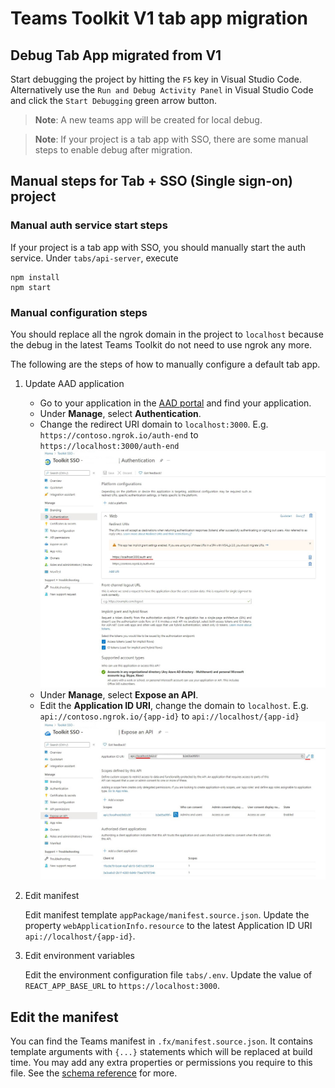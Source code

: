# Teams Toolkit V1 tab app migration
## Debug Tab App migrated from V1
Start debugging the project by hitting the `F5` key in Visual Studio Code. Alternatively use the `Run and Debug Activity Panel` in Visual Studio Code and click the `Start Debugging` green arrow button. 

> **Note**: A new teams app will be created for local debug.

> **Note**: If your project is a tab app with SSO, there are some manual steps to enable debug after migration.

## Manual steps for Tab + SSO (Single sign-on) project

### Manual auth service start steps
If your project is a tab app with SSO, you should manually start the auth service. Under `tabs/api-server`, execute 
 ```
 npm install
 npm start
 ```
 
### Manual configuration steps
You should replace all the ngrok domain in the project to `localhost` because the debug in the latest Teams Toolkit do not need to use ngrok any more.

The following are the steps of how to manually configure a default tab app.

1. Update AAD application
	*	Go to your application in the [AAD portal](https://azure.microsoft.com/en-us/features/azure-portal/) and find your application.
	*	Under **Manage**, select **Authentication**.
	*	Change the redirect URI domain to `localhost:3000`. 
			E.g. `https://contoso.ngrok.io/auth-end` to `https://localhost:3000/auth-end`
			![update redirect url](../../images/vscode-extension/migrate-v1/migrate-v1-redirect-url.jpg)
	*	Under **Manage**, select **Expose an API**.
	*	Edit the **Application ID URI**, change the domain to `localhost`.
			E.g. `api://contoso.ngrok.io/{app-id}` to `api://localhost/{app-id}`
			![update application id uri](../../images/vscode-extension/migrate-v1/migrate-v1-application-id-uri.jpg)
 
2. Edit manifest
   
	 Edit manifest template `appPackage/manifest.source.json`. Update the property `webApplicationInfo.resource` to the latest Application ID URI `api://localhost/{app-id}`.

3. Edit environment variables
	
	Edit the environment configuration file `tabs/.env`. Update the value of `REACT_APP_BASE_URL` to `https://localhost:3000`.

## Edit the manifest
You can find the Teams manifest in `.fx/manifest.source.json`. It contains template arguments with `{...}` statements which will be replaced at build time. You may add any extra properties or permissions you require to this file. See the [schema reference](https://docs.microsoft.com/en-us/microsoftteams/platform/resources/schema/manifest-schema) for more.
